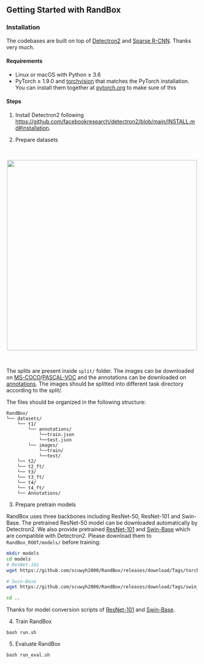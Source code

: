 ## Getting Started with RandBox



### Installation

The codebases are built on top of [Detectron2](https://github.com/facebookresearch/detectron2) and [Sparse R-CNN](https://github.com/PeizeSun/SparseR-CNN).
Thanks very much.

#### Requirements
- Linux or macOS with Python ≥ 3.6
- PyTorch ≥ 1.9.0 and [torchvision](https://github.com/pytorch/vision/) that matches the PyTorch installation.
  You can install them together at [pytorch.org](https://pytorch.org) to make sure of this

#### Steps
1. Install Detectron2 following https://github.com/facebookresearch/detectron2/blob/main/INSTALL.md#installation.

2. Prepare datasets
<br>
<p align="center" ><img width='500' src = "https://imgur.com/9bzf3DV.png"></p> 
<br>

The splits are present inside `split/` folder. The images can be downloaded on [MS-COCO](https://cocodataset.org/#download)/[PASCAL-VOC](http://host.robots.ox.ac.uk/pascal/VOC/) and the annotations can be downloaded on [annotations](https://drive.google.com/drive/folders/1nAWHdQ3kr48h6H5eTbhSBwEeAd4lpKp3?usp=drive_link). The images should be splitted into different task directory according to the split/.

The files should be organized in the following structure:
```
RandBox/
└── datasets/
    └── t1/
        └── annotations/
            └──train.json
            └──test.json
        └── images/
            └──train/
            └──test/
    └── t2/
    └── t2_ft/
    └── t3/
    └── t3_ft/
    └── t4/
    └── t4_ft/
    └── Annotations/
```

3. Prepare pretrain models

RandBox uses three backbones including ResNet-50, ResNet-101 and Swin-Base. The pretrained ResNet-50 model can be
downloaded automatically by Detectron2. We also provide pretrained
[ResNet-101](https://github.com/scuwyh2000/RandBox/releases/download/Tags/torchvision-R-101.pkl) and
[Swin-Base](https://github.com/scuwyh2000/RandBox/releases/download/Tags/swin_base_patch4_window7_224_22k.pkl) which are compatible with
Detectron2. Please download them to `RandBox_ROOT/models/` before training:

```bash
mkdir models
cd models
# ResNet-101
wget https://github.com/scuwyh2000/RandBox/releases/download/Tags/torchvision-R-101.pkl

# Swin-Base
wget https://github.com/scuwyh2000/RandBox/releases/download/Tags/swin_base_patch4_window7_224_22k.pkl

cd ..
```

Thanks for model conversion scripts of [ResNet-101](https://github.com/PeizeSun/SparseR-CNN/blob/main/tools/convert-torchvision-to-d2.py)
and [Swin-Base](https://github.com/facebookresearch/Detic/blob/main/tools/convert-thirdparty-pretrained-model-to-d2.py).

4. Train RandBox
```
bash run.sh
```

5. Evaluate RandBox
```
bash run_eval.sh
```
